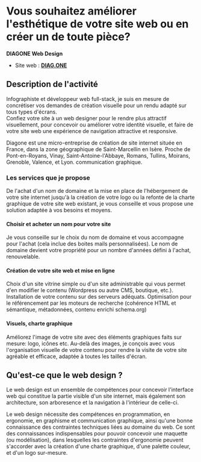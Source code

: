 # Vous souhaitez améliorer l'esthétique de votre site web ou en créer un de toute pièce? 

**DIAGONE Web Design** 
* Site web : [**DIAG.ONE**](https://diag.one)

## Description de l'activité
Infographiste et développeur web full-stack, je suis en mesure de concrétiser vos demandes de création visuelle pour un rendu adapté sur tous types d'écrans.  
Confiez votre site à un web designer pour le rendre plus attractif visuellement, pour concevoir ou améliorer votre identité visuelle, et faire de votre site web une expérience de navigation attractive et responsive.

Diagone est une micro-entreprise de création de site internet située en France, dans la zone géographique de Saint-Marcellin en Isère. Proche de Pont-en-Royans, Vinay, Saint-Antoine-l'Abbaye, Romans, Tullins, Moirans, Grenoble, Valence, et Lyon. communication graphique. 
 
### Les services que je propose

De l'achat d'un nom de domaine et la mise en place de l'hébergement de votre site internet jusqu'à la création de votre logo ou la refonte de la charte graphique de votre site web existant, je vous conseille et vous propose une solution adaptée à vos besoins et moyens.
       
#### Choisir et acheter un nom pour votre site
 Je vous conseille sur le choix du nom de domaine et vous accompagne pour l'achat (cela inclue des boites mails personnalisées). Le nom de domaine devient votre propriété pour un nombre d'années défini à l'achat, renouvelable.
#### Création de votre site web et mise en ligne
 Choix d'un site vitrine simple ou d'un site administrable qui vous permet d'en modifier le contenu (Wordpress ou autre CMS, boutique, etc.).  Installation de votre contenu sur des serveurs adéquats. Optimisation pour le référencement par les moteurs de recherche (cohérence HTML et sémantique, métadonnées, contenu enrichi schema.org)
#### Visuels, charte graphique
Améliorez l'image de votre site avec des éléments graphiques faits sur mesure: logo, icônes etc. Au-delà des images, je conçois avec vous l'organisation visuelle de votre contenu pour rendre la visite de votre site agréable et efficace, adaptée à toutes les tailles d'écran.
		
## Qu'est-ce que le web design ?
Le web design est un ensemble de compétences pour concevoir l'interface web qui constitue la partie visible d'un site internet, mais également son architecture, son arboresence et la navigation à l'intérieur de celle-ci.

Le web design nécessite des compétences en programmation, en ergonomie, en graphisme et communication graphique, ainsi qu'une bonne connaissance des contraintes techniques liées au domaine du web.
Ce sont des connaissances indispensables pour pouvoir concevoir une maquette (ou modélisation), dans lesquelles les contraintes d'ergonomie peuvent s'accorder avec la création d'une charte graphique, d'une palette couleur, et d'un logo sur-mesure.
